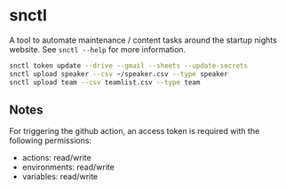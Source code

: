 # snctl

A tool to automate maintenance / content tasks around the startup nights 
website. See `snctl --help` for more information.

```sh
snctl token update --drive --gmail --sheets --update-secrets
snctl upload speaker --csv ~/speaker.csv --type speaker
snctl upload team --csv teamlist.csv --type team
```

## Notes

For triggering the github action, an access token is required with the 
following permissions:

* actions: read/write
* environments: read/write
* variables: read/write
